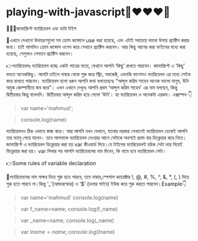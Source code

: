 # playing-with-javascript:ghost::heart::heart::heart::ghost:

:thinking::thinking::thinking:জাভাস্ক্রিপ্ট ভ্যারিয়েবল এবং ডাটা টাইপ

:raised_back_of_hand:এখানে দেখানো উদাহরণগুলো সব ক্রোম কন্সোলে use করা হয়েছে, এবং এটাই সবচেয়ে ভালো উপায় প্র্যাক্টিস করার জন্য। তাই আপনিও ক্রোম কন্সোল ওপেন করে সেখানে প্র্যাক্টিস করবেন। আর কিছু আগের করা ফাইলের মধ্যে করা হয়েছে, সেগুলাও সেভাবে প্র্যাক্টিস করবেন।

:point_right:ভ্যারিয়েবলঃ
ভ্যারিয়েবল হচ্ছে একটা পাত্রের মতো, যেখানে আপনি ‘কিছু’ রাখতে পারবেন। জাভাস্ক্রিপ্ট এ ‘কিছু’ বলতে অনেককিছু। আপনি চাইলে নাম্বার থেকে শুরু করে স্ট্রিং, অবজেক্ট, এমনকি ফাংশনও ভ্যারিয়েবল এর মধ্যে সেইভ করে রাখতে পারবেন। ভ্যারিয়েবল হলো ধরুন আপনি কথা বলতেছেনঃ “আব্দুল করিম সাহেব অনেক ভালো মানুষ, উনি অমুক কোম্পানীতে জব করে”। এখন এখানে দেখুনঃ আপনি প্রথম ‘আব্দুল করিম সাহেব’ এর নাম বলছেন, কিন্তু দ্বিতীয়বার কিন্তু বলেননি। দ্বিতীয়বার আব্দুল করিম হয়ে গেলো ‘উনি’। হ্যা ভ্যারিয়েবল ও অনেকটা এরকম। এক্সাম্পল :point_down:

>var name='mahmud';

>console.log(name)

ভ্যারিয়েবলও ঠিক এভাবে কাজ করে। আর আপনি যখন যেখানে, যতবার দরকার সেখানেই ভ্যারিয়েবল ডেকেই আপনি তার ভ্যালু পেয়ে যাবেন।
তবে আপনাকে ভ্যারিয়েবল নেওয়ার আগে সেটাকে অবশ্যই প্রথম বার ডিক্লেয়ার করে নিতে। জাভাস্ক্রিপ্ট এ ভ্যারিয়েবল ডিক্লেয়ার করা হয় var কীওয়ার্ড দিয়ে।যে টাইপের ভ্যারিয়েবলই হউক সেটা ভার দিয়েই ডিক্লেয়ার করা হয়। var লিখার পর আপনি ভ্যারিয়েবলের নাম দিবেন, কি নামে হবে ভ্যারিয়েবল সেটা। 

:point_right:Some rules of variable declaration

:watermelon:ভ্যারিয়েবলের নাম অক্ষর দিয়ে শুরু হতে পারবে, তবে নাম্বার,স্পেশাল ক্যারেক্টার !, @, #, %, ^, &, *, (, ) দিয়ে শুরু হতে পারবে না।কিন্তু ‘_’(আন্ডারস্কোর) ও ‘$’ (ডলার সাইন) ইউজ করে শুরু করতে পারবেন।Example:point_down:
>var name='mahmud'
>console.log(name)


>var f_name=name;
>console.log(f_name)


>var _name=name;
>console.log(_name)


>var l$name=name;
console.log(l$name)
